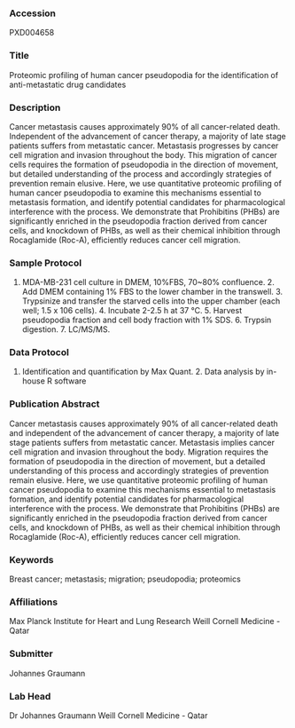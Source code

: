 ### Accession
PXD004658

### Title
Proteomic profiling of human cancer pseudopodia for the identification of anti-metastatic drug candidates

### Description
Cancer metastasis causes approximately 90% of all cancer-related death. Independent of the advancement of cancer therapy, a majority of late stage patients suffers from metastatic cancer. Metastasis progresses by cancer cell migration and invasion throughout the body. This migration of cancer cells requires the formation of pseudopodia in the direction of movement, but detailed understanding of the process and accordingly strategies of prevention remain elusive. Here, we use quantitative proteomic profiling of human cancer pseudopodia to examine this mechanisms essential to metastasis formation, and identify potential candidates for pharmacological interference with the process. We demonstrate that Prohibitins (PHBs) are significantly enriched in the pseudopodia fraction derived from cancer cells, and knockdown of PHBs, as well as their chemical inhibition through Rocaglamide (Roc-A), efficiently reduces cancer cell migration.

### Sample Protocol
1. MDA-MB-231 cell culture in DMEM, 10%FBS, 70~80% confluence. 2. Add DMEM containing 1% FBS to the lower chamber in the transwell. 3. Trypsinize and transfer the starved cells into the upper chamber (each well; 1.5 x 106 cells). 4. Incubate 2-2.5 h at 37 °C. 5. Harvest pseudopodia fraction and cell body fraction with 1% SDS. 6. Trypsin digestion. 7. LC/MS/MS.

### Data Protocol
1. Identification and quantification by Max Quant. 2. Data analysis by in-house R software

### Publication Abstract
Cancer metastasis causes approximately 90% of all cancer-related death and independent of the advancement of cancer therapy, a majority of late stage patients suffers from metastatic cancer. Metastasis implies cancer cell migration and invasion throughout the body. Migration requires the formation of pseudopodia in the direction of movement, but a detailed understanding of this process and accordingly strategies of prevention remain elusive. Here, we use quantitative proteomic profiling of human cancer pseudopodia to examine this mechanisms essential to metastasis formation, and identify potential candidates for pharmacological interference with the process. We demonstrate that Prohibitins (PHBs) are significantly enriched in the pseudopodia fraction derived from cancer cells, and knockdown of PHBs, as well as their chemical inhibition through Rocaglamide (Roc-A), efficiently reduces cancer cell migration.

### Keywords
Breast cancer; metastasis; migration; pseudopodia; proteomics

### Affiliations
Max Planck Institute for Heart and Lung Research
Weill Cornell Medicine - Qatar

### Submitter
Johannes Graumann

### Lab Head
Dr Johannes Graumann
Weill Cornell Medicine - Qatar


